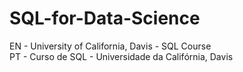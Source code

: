 # SQL-for-Data-Science
EN - University of California, Davis - SQL Course <br />
PT - Curso de SQL - Universidade da Califórnia, Davis
